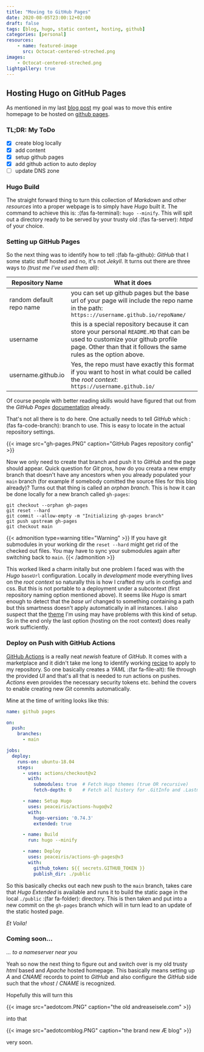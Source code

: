 ```yaml
---
title: "Moving to GitHub Pages"
date: 2020-08-05T23:00:12+02:00
draft: false
tags: [blog, hugo, static content, hosting, github]
categories: [personal]
resources:
    - name: featured-image
      src: Octocat-centered-streched.png
images: 
    - Octocat-centered-streched.png
lightgallery: true
---
```


## Hosting Hugo on GitHub Pages

As mentioned in my last [blog post](../blogging-with-hugo) my goal was to move this entire homepage to be hosted on [github pages](https://pages.github.com/).

### TL;DR: My ToDo

 - [x] create blog locally
 - [x] add content
 - [x] setup github pages
 - [x] add github action to auto deploy
 - [ ] update DNS zone

### Hugo Build

The straight forward thing to turn this collection of _Markdown_ and other _resources_ into a proper webpage is to simply
have _Hugo_ built it. The command to achieve this is: :(fas fa-terminal): `hugo --minify`. This will spit out a directory ready to be served
by your trusty old :(fas fa-server): _httpd_ of your choice.

### Setting up GitHub Pages

So the next thing was to identify how to tell :(fab fa-github): _GitHub_ that I some static stuff hosted and no, it's not _Jekyll_. It turns
out there are three ways to _(trust me I've used them all)_:

| Repository  Name | What it does |
| --------- | ------------ |
| random default repo name | you can set up github pages but the base url of your page will include the repo name in the path: `https:://username.github.io/repoName/` |
| username | this is a special repository because it can store your personal `README.MD` that can be used to customize your github profile page. Other than that it follows the same rules as the option above. |
| username.github.io | Yes, the repo must have exactly this format if you want to host in what could be called the _root context_: `https://username.github.io/` | 

Of course people with better reading skills would have figured that out from the _GitHub Pages_ [documentation](https://pages.github.com/) already.

That's not all there is to do here. One actually needs to tell _GitHub_ which :(fas fa-code-branch): branch to use. This
is easy to locate in the actual repository settings.

{{< image src="gh-pages.PNG" caption="GitHub Pages repository config" >}}

Now we only need to create that branch and push it to _GitHub_ and the page should appear. Quick question for _Git_ pros, 
how do you creata a new empty branch that doesn't have any ancestors when you already populated your `main` branch (for
example if somebody comitted the source files for this blog already)? Turns out that thing is called an _orphan branch_.
This is how it can be done locally for a new branch called `gh-pages`: 

```shell script
git checkout --orphan gh-pages
git reset --hard
git commit --allow-empty -m "Initializing gh-pages branch"
git push upstream gh-pages
git checkout main
```
{{< admonition type=warning title="Warning" >}}
If you have git submodules in your working dir the `reset --hard` might get rid of the checked out files. You may have
to sync your submodules again after switching back to `main`.
{{< /admonition >}}

This worked liked a charm initally but one problem I faced was with the _Hugo_ `baseUrl` configuration. Locally in _development_
mode everything lives on the _root context_ so naturally this is how I crafted my urls in configs and css. But this is
not portable to a deployment under a subcontext (first repository naming option mentioned above). It seems like _Hugo_
is smart enough to detect that the _base url_ changed to something containing a path but this smartness doesn't apply
automatically in all instances. I also suspect that the [theme](https://hugoloveit.com) I'm using may have problems with
this kind of setup. So in the end only the last option (hosting on the root context) does really work sufficiently.

### Deploy on Push with GitHub Actions

[GitHub Actions](https://github.com/features/actions) is a really neat _newish_ feature of _GitHub_. It comes with a
marketplace and it didn't take me long to identify working [recipe](https://github.com/marketplace/actions/github-pages-action)
to apply to my repository. So one basically creates a _YAML_ :(far fa-file-alt): file through the provided _UI_ and
that's all that is needed to run actions on pushes. _Actions_ even provides the necessary security tokens etc. behind the
covers to enable creating new _Git_ commits automatically.

Mine at the time of writing looks like this:
```yaml
name: github pages

on:
  push:
    branches:
      - main

jobs:
  deploy:
    runs-on: ubuntu-18.04
    steps:
      - uses: actions/checkout@v2
        with:
          submodules: true  # Fetch Hugo themes (true OR recursive)
          fetch-depth: 0    # Fetch all history for .GitInfo and .Lastmod

      - name: Setup Hugo
        uses: peaceiris/actions-hugo@v2
        with:
          hugo-version: '0.74.3'
          extended: true

      - name: Build
        run: hugo --minify

      - name: Deploy
        uses: peaceiris/actions-gh-pages@v3
        with:
          github_token: ${{ secrets.GITHUB_TOKEN }}
          publish_dir: ./public
```

So this basically checks out each new push to the `main` branch, takes care that _Hugo Extended_ is available and runs
it to build the static page in the local `./public` :(far fa-folder): directory. This is then taken and put into a new
commit on the `gh-pages` branch which will in turn lead to an update of the static hosted page.

_Et Voila!_

### Coming soon...

_... to a nameserver near you_

Yeah so now the next thing to figure out and switch over is my old trusty _html_ based and _Apache_ hosted homepage.
This basically means setting up _A_ and _CNAME_ records to point to _GitHub_ and also configure the _GitHub_ side such
that the _vhost_ / _CNAME_ is recognized.
 
Hopefully this will turn this 

{{< image src="aedotcom.PNG" caption="the old andreaseisele.com" >}}

into that

{{< image src="aedotcomblog.PNG" caption="the brand new Æ blog" >}}

very soon.